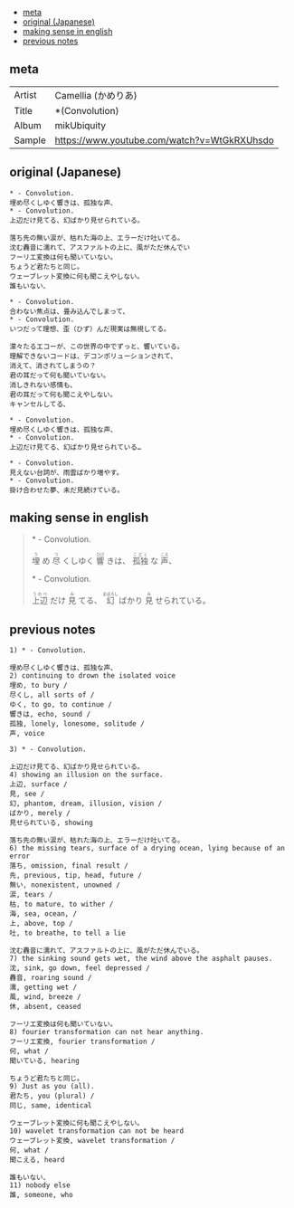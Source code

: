- [meta](#meta)
- [original (Japanese)](#original-japanese)
- [making sense in english](#making-sense-in-english)
- [previous notes](#previous-notes)

## meta

|        |                                             |
| ------ | ------------------------------------------- |
| Artist | Camellia (かめりあ)                         |
| Title  | \*(Convolution)                             |
| Album  | mikUbiquity                                 |
| Sample | https://www.youtube.com/watch?v=WtGkRXUhsdo |

## original (Japanese)

```
* - Convolution.
埋め尽くしゆく響きは、孤独な声、
* - Convolution.
上辺だけ見てる、幻ばかり見せられている。

落ち先の無い涙が、枯れた海の上、エラーだけ吐いてる。
沈む轟音に濡れて、アスファルトの上に、風がただ休んでい
フーリエ変換は何も聞いていない。
ちょうど君たちと同じ。
ウェーブレット変換に何も聞こえやしない。
誰もいない、

* - Convolution.
合わない焦点は、畳み込んでしまって、
* - Convolution.
いつだって理想、歪（ひず）んだ現実は無視してる。

濛々たるエコーが、この世界の中でずっと、響いている。
理解できないコードは、デコンポリューションされて、
消えて、消されてしまうの？
君の耳だって何も聞いていない。
消しきれない感情も、
君の耳だって何も聞こえやしない。
キャンセルしてる、

* - Convolution.
埋め尽くしゆく響きは、孤独な声、
* - Convolution.
上辺だけ見てる、幻ばかり見せられている…

* - Convolution.
見えない台詞が、雨雲ばかり増やす。
* - Convolution.
掛け合わせた夢、未だ見続けている。
```

## making sense in english

> \* - Convolution. 
> 
> <ruby>埋<rt>う</ruby>
> め
> <ruby>尽<rt>つ</ruby>
> くしゆく
> <ruby>響<rt>ひび</ruby>
> きは、
> <ruby>孤独<rt>こどく</ruby>
> な
> <ruby>声<rt>こえ</ruby>、
> 
> \* - Convolution. 
> 
> <ruby>上辺<rt>うわべ</ruby>
> だけ
> <ruby>見<rt>み</ruby>
> てる、
> <ruby>幻<rt>まぼろし</ruby>
> ばかり
> <ruby>見<rt>み</ruby>
> せられている。  




## previous notes

```
1) * - Convolution. 

埋め尽くしゆく響きは、孤独な声、
2) continuing to drown the isolated voice
埋め, to bury /
尽くし, all sorts of /
ゆく, to go, to continue /
響きは, echo, sound /
孤独, lonely, lonesome, solitude /
声, voice

3) * - Convolution. 

上辺だけ見てる、幻ばかり見せられている。
4) showing an illusion on the surface.
上辺, surface /
見, see /
幻, phantom, dream, illusion, vision /
ばかり, merely /
見せられている, showing

落ち先の無い涙が、枯れた海の上、エラーだけ吐いてる。 
6) the missing tears, surface of a drying ocean, lying because of an error
落ち, omission, final result /
先, previous, tip, head, future /  
無い, nonexistent, unowned /
涙, tears /
枯, to mature, to wither /
海, sea, ocean, /
上, above, top /
吐, to breathe, to tell a lie

沈む轟音に濡れて、アスファルトの上に、風がただ休んでいる。 
7) the sinking sound gets wet, the wind above the asphalt pauses.
沈, sink, go down, feel depressed /
轟音, roaring sound /
濡, getting wet /
風, wind, breeze /
休, absent, ceased

フーリエ変換は何も聞いていない。 
8) fourier transformation can not hear anything.
フーリエ変換, fourier transformation /
何, what /
聞いている, hearing

ちょうど君たちと同じ。 
9) Just as you (all).
君たち, you (plural) /
同じ, same, identical

ウェーブレット変換に何も聞こえやしない。
10) wavelet transformation can not be heard
ウェーブレット変換, wavelet transformation /
何, what /
聞こえる, heard

誰もいない、
11) nobody else
誰, someone, who
```